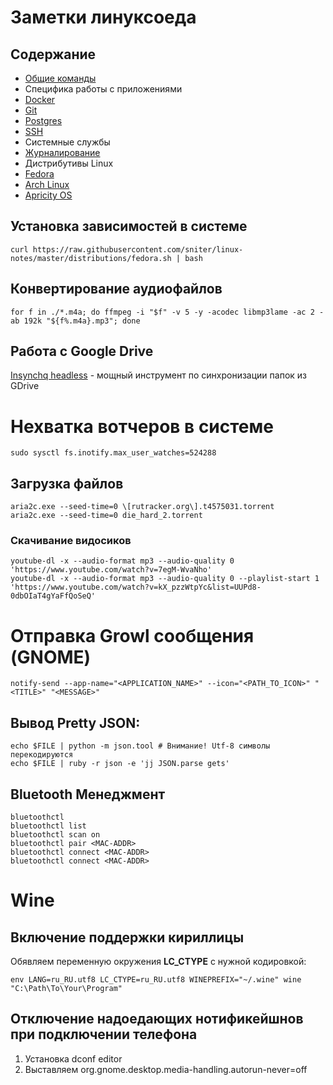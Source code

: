# Заметки линуксоеда

## Содержание

* [Общие команды](./linux.md)
* Специфика работы с приложениями
 * [Docker](./docker.md)
 * [Git](./git.md)
 * [Postgres](./psql.md)
 * [SSH](./ssh.md)
* Системные службы
 * [Журналирование](./journalctl.md)
* Дистрибутивы Linux
 * [Fedora](./distributions/fedora.md)
 * [Arch Linux](./distributions/arch_linux.sh)
 * [Apricity OS](./distributions/apricity_os.md)

## Установка зависимостей в системе

```
curl https://raw.githubusercontent.com/sniter/linux-notes/master/distributions/fedora.sh | bash
```

## Конвертирование аудиофайлов
```
for f in ./*.m4a; do ffmpeg -i "$f" -v 5 -y -acodec libmp3lame -ac 2 -ab 192k "${f%.m4a}.mp3"; done
```

## Работа с Google Drive

[Insynchq headless](https://www.insynchq.com/) - мощный инструмент по синхронизации папок из GDrive

# Нехватка вотчеров в системе

```
sudo sysctl fs.inotify.max_user_watches=524288
```

## Загрузка файлов

```
aria2c.exe --seed-time=0 \[rutracker.org\].t4575031.torrent
aria2c.exe --seed-time=0 die_hard_2.torrent
```

### Cкачивание видосиков

```
youtube-dl -x --audio-format mp3 --audio-quality 0 'https://www.youtube.com/watch?v=7egM-WvaNho'
youtube-dl -x --audio-format mp3 --audio-quality 0 --playlist-start 1 'https://www.youtube.com/watch?v=kX_pzzWtpYc&list=UUPd8-0dbOIaT4gYaFfQoSeQ'
```

# Отправка Growl сообщения (GNOME)

```
notify-send --app-name="<APPLICATION_NAME>" --icon="<PATH_TO_ICON>" "<TITLE>" "<MESSAGE>"
```

## Вывод Pretty JSON:

```
echo $FILE | python -m json.tool # Внимание! Utf-8 символы перекодируются
echo $FILE | ruby -r json -e 'jj JSON.parse gets'
```

## Bluetooth Менеджмент

```
bluetoothctl
bluetoothctl list
bluetoothctl scan on
bluetoothctl pair <MAC-ADDR>
bluetoothctl connect <MAC-ADDR>
bluetoothctl connect <MAC-ADDR>
```

# Wine

## Включение поддержки кириллицы

Обявляем переменную окружения **LC_CTYPE** с нужной кодировкой:
```
env LANG=ru_RU.utf8 LC_CTYPE=ru_RU.utf8 WINEPREFIX="~/.wine" wine "C:\Path\To\Your\Program"
```

## Отключение надоедающих нотификейшнов при подключении телефона

1. Установка dconf editor
2. Выставляем org.gnome.desktop.media-handling.autorun-never=off






	
